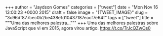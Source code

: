 
+++
author = "Jaydson Gomes"
categories = ["tweet"]
date = "Mon Nov 16 13:00:23 +0000 2015"
draft = false
image = "{TWEET_IMAGE}"
slug = "3c96df877cec0b2be438e1d10437187eacf7e64f"
tags = ["tweet"]
title = """Uma das melhores palestra..."""
+++
Uma das melhores palestras sobre JavaScript que vi em 2015, agora virou artigo. https://t.co/TrJcQZwOs0
